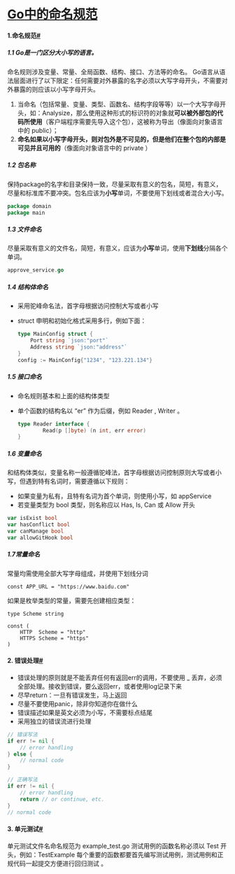 # [Go中的命名规范](https://www.cnblogs.com/rickiyang/p/11074174.html)

#### 1.命名规范[#](https://www.cnblogs.com/rickiyang/p/11074174.html#905122474)

##### 1.1 Go是一门区分大小写的语言。

命名规则涉及变量、常量、全局函数、结构、接口、方法等的命名。 Go语言从语法层面进行了以下限定：任何需要对外暴露的名字必须以大写字母开头，不需要对外暴露的则应该以小写字母开头。

1. 当命名（包括常量、变量、类型、函数名、结构字段等等）以一个大写字母开头，如：Analysize，那么使用这种形式的标识符的对象就**可以被外部包的代码所使用**（客户端程序需要先导入这个包），这被称为导出（像面向对象语言中的 public）；
2. **命名如果以小写字母开头，则对包外是不可见的，但是他们在整个包的内部是可见并且可用的**（像面向对象语言中的 private ）

##### 1.2 包名称

保持package的名字和目录保持一致，尽量采取有意义的包名，简短，有意义，尽量和标准库不要冲突。包名应该为**小写**单词，不要使用下划线或者混合大小写。

```go
package domain
package main
```

##### 1.3 文件命名

尽量采取有意义的文件名，简短，有意义，应该为**小写**单词，使用**下划线**分隔各个单词。

```go
approve_service.go
```

##### 1.4 结构体命名

- 采用驼峰命名法，首字母根据访问控制大写或者小写

- struct 申明和初始化格式采用多行，例如下面：

  ```go
  type MainConfig struct {
      Port string `json:"port"`
      Address string `json:"address"`
  }
  config := MainConfig{"1234", "123.221.134"}
  ```

##### 1.5 接口命名

- 命名规则基本和上面的结构体类型

- 单个函数的结构名以 “er” 作为后缀，例如 Reader , Writer 。

  ```go
  type Reader interface {
          Read(p []byte) (n int, err error)
  }
  ```

##### 1.6 变量命名

和结构体类似，变量名称一般遵循驼峰法，首字母根据访问控制原则大写或者小写，但遇到特有名词时，需要遵循以下规则：

- 如果变量为私有，且特有名词为首个单词，则使用小写，如 appService
- 若变量类型为 bool 类型，则名称应以 Has, Is, Can 或 Allow 开头

```go
var isExist bool
var hasConflict bool
var canManage bool
var allowGitHook bool
```

##### 1.7常量命名

常量均需使用全部大写字母组成，并使用下划线分词

```none
const APP_URL = "https://www.baidu.com"
```

如果是枚举类型的常量，需要先创建相应类型：

```none
type Scheme string

const (
    HTTP  Scheme = "http"
    HTTPS Scheme = "https"
)
```

#### 2. 错误处理[#](https://www.cnblogs.com/rickiyang/p/11074174.html#982961134)

- 错误处理的原则就是不能丢弃任何有返回err的调用，不要使用 _ 丢弃，必须全部处理。接收到错误，要么返回err，或者使用log记录下来
- 尽早return：一旦有错误发生，马上返回
- 尽量不要使用panic，除非你知道你在做什么
- 错误描述如果是英文必须为小写，不需要标点结尾
- 采用独立的错误流进行处理

```go
// 错误写法
if err != nil {
    // error handling
} else {
    // normal code
}

// 正确写法
if err != nil {
    // error handling
    return // or continue, etc.
}
// normal code
```

#### 3. 单元测试[#](https://www.cnblogs.com/rickiyang/p/11074174.html#478027409)

单元测试文件名命名规范为 example_test.go 测试用例的函数名称必须以 Test 开头，例如：TestExample 每个重要的函数都要首先编写测试用例，测试用例和正规代码一起提交方便进行回归测试 。